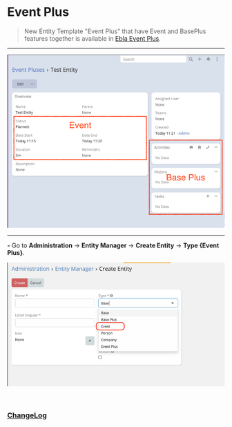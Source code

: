 # Event Plus <a href="https://www.eblasoft.com.tr/espocrm-extension-page/espocrm-event-plus" target="_blank" id="ext-version" data-id="638eecaa872b85729"></a>

> New Entity Template "Event Plus" that have Event and BasePlus features together is available
> in [Ebla Event Plus](https://www.eblasoft.com.tr/espocrm-extension-page/espocrm-ebla-event-plus).

---

![Event Plus](../../_static/images/espocrm-extensions/event-plus/event-plus.png)

---

**-** Go to **Administration** -> **Entity Manager** -> **Create Entity** -> **Type {Event Plus}**.

![Event Plus](../../_static/images/espocrm-extensions/event-plus/event-plus-op.png)

<br>

### <font color=gray> [ChangeLog](changelog.md) </font>